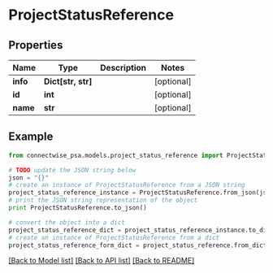 # ProjectStatusReference


## Properties
Name | Type | Description | Notes
------------ | ------------- | ------------- | -------------
**info** | **Dict[str, str]** |  | [optional] 
**id** | **int** |  | [optional] 
**name** | **str** |  | [optional] 

## Example

```python
from connectwise_psa.models.project_status_reference import ProjectStatusReference

# TODO update the JSON string below
json = "{}"
# create an instance of ProjectStatusReference from a JSON string
project_status_reference_instance = ProjectStatusReference.from_json(json)
# print the JSON string representation of the object
print ProjectStatusReference.to_json()

# convert the object into a dict
project_status_reference_dict = project_status_reference_instance.to_dict()
# create an instance of ProjectStatusReference from a dict
project_status_reference_form_dict = project_status_reference.from_dict(project_status_reference_dict)
```
[[Back to Model list]](../README.md#documentation-for-models) [[Back to API list]](../README.md#documentation-for-api-endpoints) [[Back to README]](../README.md)


